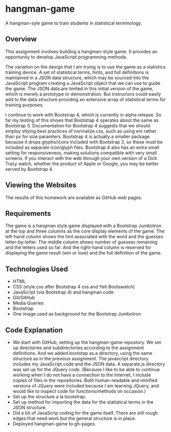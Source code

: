 # hangman-game
A hangman-syle game to train students in statistical terminology.

## Overview
This assignment involves building a hangman-style game. It provides an opportunity to develop JavaScript programming methods.  

The variation on the design that I am trying is to use the game as a statistics training device. A set of statistical terms, hints, and full definitions is maintained in a JSON data structure, which may be sourced into the JavaScript program creating a JavaScript object that we can use to guide the game. The JSON data are limited in this initial version of the game, which is merely a prototype or demonstration. But instructors could easily add to the data structure providing an extensive array of statistical terms for training purposes.

I continue to work with Bootstrap 4, which is currently in alpha release. So far my testing of this shows that Bootstrap 4 operates about the same as Bootstrap 3. Documentation for Bootstrap 4 suggests that we should employ stlying best practices of normalize.css, such as using em rather than px for size paramters. Bootstrap 4 is actually a smaller package because it drops glyphs/icons included with Bootstrap 3, so these must be included as separate icon/glyph files. Bootstrap 4 also has an extra small setting for responsiveness, making solutions compatible with very small screens. If you interact with the web through your own version of a Dick Tracy watch, whether the product of Apple or Google, you may be better served by Bootstrap 4. 

## Viewing the Websites

The results of this homework are available as GitHub web pages.

## Requirements

The game is a hangman style game displayed with a Bootstrap Jumbotron at the top and three columns as the core display elements of the game. The left-hand column shows the hint associated with the word and the guesses letter-by-letter. The middle column shows number of guesses remaining and the letters used so far. And the right-hand column is reserved for displaying the game result (win or lose) and the full definition of the game.

## Technologies Used

- HTML
- CSS (style.css after Bootstrap 4 css and Yeti Bootswatch)
- JavaScript (via Bootstrap 4) and hangman code
- Git/GitHub
- Media Queries
- Bootstrap
- One image used as background for the Bootstrap Jumbotron

## Code Explanation
- We start with GitHub, setting up the hangman-game repostory. We set up directories and subdirectories according to the assignment definitions. And we added bootstap as a directory, using the same structure as in the previous assignment. The javascript directory includes my JavaScript code and the JSON data. A separate js directory was set up for the JQuery code. (Because I like to be able to continue working when I do not have a connection to the Internet, I include copies of files in the repositories. Both human-readable and minified versions of JQuery were included because I am learning JQuery, and would like to inspect code for functions/methods on occasion.)
- Set up the structure a la bootstrap.
- Set up method for importing the data for the statistical terms in the JSON structure.
- Did a bit of JavaScrip coding for the game itself. There are still rough edges that need work but the general structure is in place.
- Deployed hangman-game to gh-pages.
